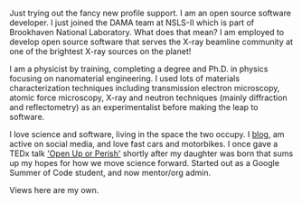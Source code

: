 Just trying out the fancy new profile support. I am an open source software developer. I just joined the DAMA team at NSLS-II which is part of Brookhaven National Laboratory. What does that mean? I am employed to develop open source software that serves the X-ray beamline community at one of the brightest X-ray sources on the planet!

I am a physicist by training, completing a degree and Ph.D. in physics focusing on nanomaterial engineering. I used lots of materials characterization techniques including transmission electron microscopy, atomic force microscopy, X-ray and neutron techniques (mainly diffraction and reflectometry) as an experimentalist before making the leap to software.

I love science and software, living in the space the two occupy. I [blog][blog], am active on social media, and love fast cars and motorbikes. I once gave a TEDx talk ['Open Up or Perish'][tedx] shortly after my daughter was born that sums up my hopes for how we move science forward. Started out as a Google Summer of Code student, and now mentor/org admin.

Views here are my own.

[blog]: https://cryos.net/
[tedx]: https://youtu.be/a_xF75MiPTQ
